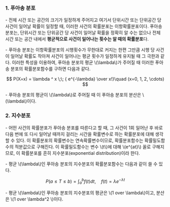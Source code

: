 ### 1. 푸아송 분포

\- 전체 시간 또는 공간의 크기가 일정하게 주어지고 여기서 단위시간 또는 단위공간 당 사건이 일어날 확률이 일정할 때, 이러한 사건의 확률분포는 이항확률분포이다. 푸아송 분포는, 단위시간 또는 단위공간 당 사건이 일어날 확률을 정확히 알 수는 없으나 전체 시간 또는 공간 내에서 **평균적으로 사건이 일어나는 횟수는 알 때의 확률분포**다. 

\- 푸아송 분포는 이항확률분포의 시행횟수가 무한대로 커지는 한편 그만큼 시행 당 사건이 일어날 확률도 작아져 사건이 일어나는 평균 횟수가 일정하게 유지될 때 그 극한과 같다. 이러한 특성을 이용하여, 푸아송 분포의 평균 \\(\lambda\\)가 주어질 때 이러한 푸아송 분포의 확률분포함수를 구하면 다음과 같다.

$$
P(X=x) = \lambda ^ x \;\; { e^{-\lambda} \over x!}\quad (x=0, 1, 2, \cdots)
$$

\- 푸아송 분포의 평균이 \\(\lambda\\)로 주어질 때 이 푸아송 분포의 분산은 \\(\lambda\\)이다.


### 2. 지수분포

\- 어떤 사건의 확률분포가 푸아송 분포를 따른다고 할 때, 그 사건이 1회 일어난 후 바로 다음 번에 또 다시 일어날 때까지 걸리는 시간을 확률변수로 하는 확률분포에 대해 생각할 수 있다. 이 확률분포의 확률변수는 연속확률변수이므로, 확률분포함수는 확률밀도함수의 적분값으로 구해진다. 이 확률밀도함수는 변수 \\(t\\)에 대해 \\(e^{at}\\) 꼴로 구해지므로, 이 확률분포를 흔히 지수분포(exponential distribution)이라 한다.

\- 평균 \\(\lambda\\)인 푸아송 분포의 지수분포의 확률분포함수는 다음과 같이 쓸 수 있다.

$$ 
P(a \le T \le b) = \int_a^b f(t) dt, \quad f(t) = \lambda e^{-\lambda t} 
$$


\- 평균 \\(\lambda\\)인 푸아송 분포의 지수분포의 평균은 \\(1 over \lambda\\)이고, 분산은 \\(1 over \lambda^2 \\)이다.